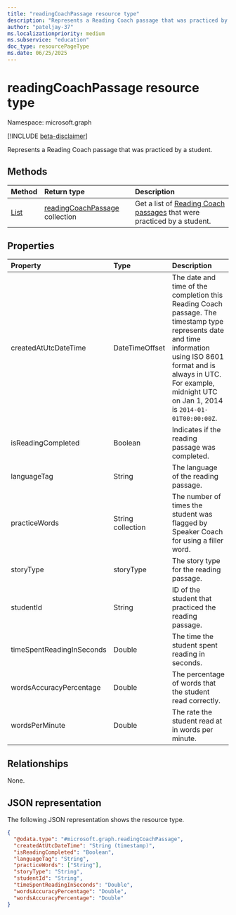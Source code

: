 ```yaml
---
title: "readingCoachPassage resource type"
description: "Represents a Reading Coach passage that was practiced by a student."
author: "pateljay-37"
ms.localizationpriority: medium
ms.subservice: "education"
doc_type: resourcePageType
ms.date: 06/25/2025
---
```


# readingCoachPassage resource type

Namespace: microsoft.graph

[!INCLUDE [beta-disclaimer](../../includes/beta-disclaimer.md)]

Represents a Reading Coach passage that was practiced by a student.

## Methods
|Method|Return type|Description|
|:---|:---|:---|
|[List](../api/reportsroot-list-readingcoachpassages.md)|[readingCoachPassage](../resources/readingcoachpassage.md) collection|Get a list of [Reading Coach passages](../resources/readingcoachpassage.md) that were practiced by a student.|

## Properties
|Property|Type|Description|
|:---|:---|:---|
|createdAtUtcDateTime|DateTimeOffset|The date and time of the completion this Reading Coach passage. The timestamp type represents date and time information using ISO 8601 format and is always in UTC. For example, midnight UTC on Jan 1, 2014 is `2014-01-01T00:00:00Z`.|
|isReadingCompleted|Boolean|Indicates if the reading passage was completed.|
|languageTag|String|The language of the reading passage.|
|practiceWords|String collection|The number of times the student was flagged by Speaker Coach for using a filler word.|
|storyType|storyType|The story type for the reading passage.|
|studentId|String|ID of the student that practiced the reading passage.|
|timeSpentReadingInSeconds|Double|The time the student spent reading in seconds.|
|wordsAccuracyPercentage|Double|The percentage of words that the student read correctly.|
|wordsPerMinute|Double|The rate the student read at in words per minute.|

## Relationships
None.

## JSON representation
The following JSON representation shows the resource type.
<!-- {
  "blockType": "resource",
  "keyProperty": "id",
  "@odata.type": "microsoft.graph.readingCoachPassage",
  "baseType": "microsoft.graph.entity",
  "openType": false
}
-->
``` json
{
  "@odata.type": "#microsoft.graph.readingCoachPassage",
  "createdAtUtcDateTime": "String (timestamp)",
  "isReadingCompleted": "Boolean",
  "languageTag": "String",
  "practiceWords": ["String"],
  "storyType": "String",
  "studentId": "String",
  "timeSpentReadingInSeconds": "Double",
  "wordsAccuracyPercentage": "Double",
  "wordsAccuracyPercentage": "Double"
}
```
